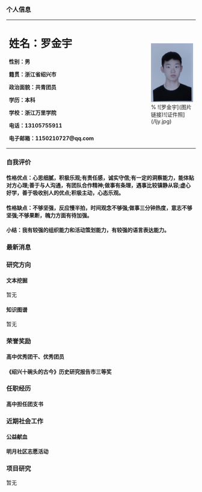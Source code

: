 ### 个人信息        
<table border="0">
  <tr>
    <td width="75%">
      <h1>姓名：罗金宇  </h1>
      <p><b>性别：男</b></p>
      <p><b>籍贯：浙江省绍兴市</b></p>
      <p><b>政治面貌：共青团员</b></p>
      <p><b>学历：本科</b></p>
      <p><b>学校：浙江万里学院</b></p>
      <p><b>电话：13105755911</b></p>
      <p><b>电子邮箱：1150210727@qq.com</b></p>
     </td>
    <td width="25%">
      <img src="/zhengjianzhao.jpg" width="100%">      % ![罗金宇](图片链接)![证件照](/ljy.jpg)
    </td>
  </tr>
</table>
                                                                  
### 自我评价
#### 性格优点：心思细腻，积极乐观;有责任感，诚实守信;有一定的洞察能力，能体贴对方心理;善于与人沟通，有团队合作精神;做事有条理，遇事比较镇静从容;虚心好学，善于吸收别人的优点;积极主动，心态乐观。
#### 性格缺点：不够坚强，反应慢半拍，时间观念不够强;做事三分钟热度，意志不够坚强;不够果断，魄力方面有待加强。
#### 小结：我有较强的组织能力和活动策划能力，有较强的语言表达能力。

### 最新消息


### 研究方向
#### 文本挖掘
暂无

#### 知识图谱
暂无


### 荣誉奖励
#### 高中优秀团干、优秀团员
#### 《绍兴十碗头的古今》历史研究报告市三等奖 


### 任职经历
#### 高中担任团支书


### 近期社会工作
#### 公益献血
#### 明月社区志愿活动


### 项目研究
暂无

